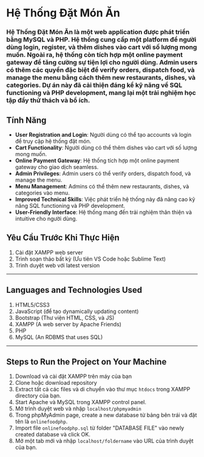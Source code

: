 # Hệ Thống Đặt Món Ăn  
### Hệ Thống Đặt Món Ăn là một web application được phát triển bằng MySQL và PHP. Hệ thống cung cấp một platform để người dùng login, register, và thêm dishes vào cart với số lượng mong muốn. Ngoài ra, hệ thống còn tích hợp một online payment gateway để tăng cường sự tiện lợi cho người dùng. Admin users có thêm các quyền đặc biệt để verify orders, dispatch food, và manage the menu bằng cách thêm new restaurants, dishes, và categories. Dự án này đã cải thiện đáng kể kỹ năng về SQL functioning và PHP development, mang lại một trải nghiệm học tập đầy thử thách và bổ ích.  

## Tính Năng  
+ **User Registration and Login**: Người dùng có thể tạo accounts và login để truy cập hệ thống đặt món.  
+ **Cart Functionality**: Người dùng có thể thêm dishes vào cart với số lượng mong muốn.  
+ **Online Payment Gateway**: Hệ thống tích hợp một online payment gateway cho giao dịch seamless.  
+ **Admin Privileges**: Admin users có thể verify orders, dispatch food, và manage the menu.  
+ **Menu Management**: Admins có thể thêm new restaurants, dishes, và categories vào menu.  
+ **Improved Technical Skills**: Việc phát triển hệ thống này đã nâng cao kỹ năng SQL functioning và PHP development.  
+ **User-Friendly Interface**: Hệ thống mang đến trải nghiệm thân thiện và intuitive cho người dùng.  

## Yêu Cầu Trước Khi Thực Hiện  
1. Cài đặt XAMPP web server  
2. Trình soạn thảo bất kỳ (Ưu tiên VS Code hoặc Sublime Text)  
3. Trình duyệt web với latest version  

---------------------  
## Languages and Technologies Used  
1. HTML5/CSS3  
2. JavaScript (để tạo dynamically updating content)  
3. Bootstrap (Thư viện HTML, CSS, và JS)  
4. XAMPP (A web server by Apache Friends)  
5. PHP  
6. MySQL (An RDBMS that uses SQL)  

------------------------  
## Steps to Run the Project on Your Machine  
1. Download và cài đặt XAMPP trên máy của bạn  
2. Clone hoặc download repository  
3. Extract tất cả các files và di chuyển vào thư mục `htdocs` trong XAMPP directory của bạn.  
4. Start Apache và MySQL trong XAMPP control panel.  
5. Mở trình duyệt web và nhập `localhost/phpmyadmin`  
6. Trong phpMyAdmin page, create a new database từ bảng bên trái và đặt tên là `onlinefoodphp`.  
7. Import file `onlinefoodphp.sql` từ folder "DATABASE FILE" vào newly created database và click OK.  
8. Mở một tab mới và nhập `localhost/foldername` vào URL của trình duyệt của bạn.  